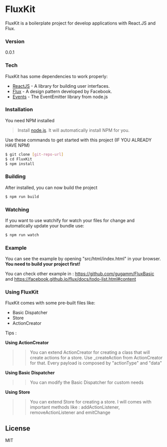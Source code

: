 # FluxKit

FluxKit is a boilerplate project for develop applications with React.JS and Flux.

### Version
0.0.1

### Tech

FluxKit has some dependencies to work properly:

* [ReactJS] - A library for building user interfaces.
* [Flux] - A design pattern developed by Facebook.
* [Events] - The EventEmitter library from node.js

### Installation

You need NPM installed

> Install [node.js]. It will automatically install NPM for you.

Use these commands to get started with this project (IF YOU ALREADY HAVE NPM)
```sh
$ git clone [git-repo-url]
$ cd FluxKit
$ npm install
```

### Building

After installed, you can now build the project
```sh
$ npm run build
```

### Watching

If you want to use watchify for watch your files for change and automatically update your bundle use:

```sh
$ npm run watch
```

### Example

You can see the example by opening "src/html/index.html" in your browser. **You need to build your project first!**

You can check other example in : https://github.com/gugamm/FluxBasic and https://facebook.github.io/flux/docs/todo-list.html#content

### Using FluxKit

FluxKit comes with some pre-built files like:

* Basic Dispatcher
* Store
* ActionCreator

Tips :

**Using ActionCreator**
>>You can extend ActionCreator for creating a class that will create actions for a store. Use _createAction from ActionCreator for that. Every payload is composed by "actionType" and "data"

**Using Basic Dispatcher**
>> You can modify the Basic Dispatcher for custom needs

**Using Store**
>>You can extend Store for creating a store. I will comes with important methods like : addActionListener, removeActionListener and emitChange

License
----

MIT

   [node.js]: <http://nodejs.org>
   [ReactJS]: <https://facebook.github.io/react/>
   [Flux]: <https://facebook.github.io/flux/>
   [Events]: <https://nodejs.org/api/events.html>
